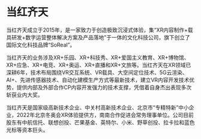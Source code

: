 # 当红齐天

当红齐天成立于2015年，是一家致力于创造极致沉浸式体验，集“XR内容制作+载具研发+数字运营整体解决方案及产品落地”于一体的文化科技公司，旗下创立了国际文化科技品牌“SoReal”。

当红齐天的业务涉及XR+乐园、XR+科技秀、XR+爱国主义教育、XR+博物馆、XR+应急、XR+电竞、XR+奥运、XR+直播和XR+文旅等。当红齐天在XR领域已深耕6年，技术布局围绕VR交互系统、VR载具、大空间定位技术、5G云渲染、AI+、先进传感器技术、自动化建模生产方式等最新技术，建立VR内容开发技术优势，提供内部及外部合作CP内容开发强力的技术支撑，凭借着自身杰出表现多次斩获业内大奖。

当红齐天是国家级高新技术企业、中关村高新技术企业、北京市“专精特新”中小企业，2022年北京冬奥会XR体验提供方，南南合作促进会常务理事单位。公司目前股东有中航信托、联想创投、芒果基金、英特尔、小米、野草创投、拉卡拉和蓝色光标等资本巨头。
